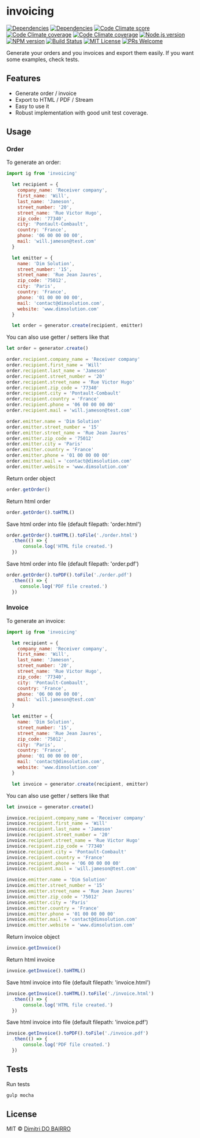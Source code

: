 # invoicing

[![Dependencies][prod-dependencies-badge]][prod-dependencies]
[![Dependencies][dev-dependencies-badge]][dev-dependencies]
[![Code Climate score][codeclimate-score-badge]][codeclimate-score]
[![Code Climate coverage][codeclimate-coverage-badge]][codeclimate-coverage]
[![Code Climate coverage][codeclimate-issues-badge]][codeclimate-issues]
[![Node.js version][nodejs-badge]][nodejs]
[![NPM version][npm-badge]][npm]
[![Build Status][travis-badge]][travis-ci]
[![MIT License][license-badge]][LICENSE]
[![PRs Welcome][prs-badge]][prs]

Generate your orders and you invoices and export them easily.
If you want some examples, check tests.

## Features

- Generate order / invoice
- Export to HTML / PDF / Stream
- Easy to use it
- Robust implementation with good unit test coverage.

## Usage

### Order

To generate an order:

```js
import ig from 'invoicing'

  let recipient = {
    company_name: 'Receiver company',
    first_name: 'Will',
    last_name: 'Jameson',
    street_number: '20',
    street_name: 'Rue Victor Hugo',
    zip_code: '77340',
    city: 'Pontault-Combault',
    country: 'France',
    phone: '06 00 00 00 00',
    mail: 'will.jameson@test.com'
  }

  let emitter = {
    name: 'Dim Solution',
    street_number: '15',
    street_name: 'Rue Jean Jaures',
    zip_code: '75012',
    city: 'Paris',
    country: 'France',
    phone: '01 00 00 00 00',
    mail: 'contact@dimsolution.com',
    website: 'www.dimsolution.com'
  }

  let order = generator.create(recipient, emitter)
```

You can also use getter / setters like that

```js
let order = generator.create()

order.recipient.company_name = 'Receiver company'
order.recipient.first_name = 'Will'
order.recipient.last_name = 'Jameson'
order.recipient.street_number = '20'
order.recipient.street_name = 'Rue Victor Hugo'
order.recipient.zip_code = '77340'
order.recipient.city = 'Pontault-Combault'
order.recipient.country = 'France'
order.recipient.phone = '06 00 00 00 00'
order.recipient.mail = 'will.jameson@test.com'

order.emitter.name = 'Dim Solution'
order.emitter.street_number = '15'
order.emitter.street_name = 'Rue Jean Jaures'
order.emitter.zip_code = '75012'
order.emitter.city = 'Paris'
order.emitter.country = 'France'
order.emitter.phone = '01 00 00 00 00'
order.emitter.mail = 'contact@dimsolution.com'
order.emitter.website = 'www.dimsolution.com'
```

Return order object
```js
order.getOrder()
```

Return html order
```js
order.getOrder().toHTML()
```

Save html order into file (default filepath: 'order.html')
```js
order.getOrder().toHTML().toFile('./order.html')
  .then(() => {
      console.log('HTML file created.')
  })
```

Save html order into file (default filepath: 'order.pdf')
```js
order.getOrder().toPDF().toFile('./order.pdf')
  .then(() => {
     console.log('PDF file created.')
  })
```

### Invoice

To generate an invoice:

```js
import ig from 'invoicing'

  let recipient = {
    company_name: 'Receiver company',
    first_name: 'Will',
    last_name: 'Jameson',
    street_number: '20',
    street_name: 'Rue Victor Hugo',
    zip_code: '77340',
    city: 'Pontault-Combault',
    country: 'France',
    phone: '06 00 00 00 00',
    mail: 'will.jameson@test.com'
  }

  let emitter = {
    name: 'Dim Solution',
    street_number: '15',
    street_name: 'Rue Jean Jaures',
    zip_code: '75012',
    city: 'Paris',
    country: 'France',
    phone: '01 00 00 00 00',
    mail: 'contact@dimsolution.com',
    website: 'www.dimsolution.com'
  }

  let invoice = generator.create(recipient, emitter)
```

You can also use getter / setters like that

```js
let invoice = generator.create()

invoice.recipient.company_name = 'Receiver company'
invoice.recipient.first_name = 'Will'
invoice.recipient.last_name = 'Jameson'
invoice.recipient.street_number = '20'
invoice.recipient.street_name = 'Rue Victor Hugo'
invoice.recipient.zip_code = '77340'
invoice.recipient.city = 'Pontault-Combault'
invoice.recipient.country = 'France'
invoice.recipient.phone = '06 00 00 00 00'
invoice.recipient.mail = 'will.jameson@test.com'

invoice.emitter.name = 'Dim Solution'
invoice.emitter.street_number = '15'
invoice.emitter.street_name = 'Rue Jean Jaures'
invoice.emitter.zip_code = '75012'
invoice.emitter.city = 'Paris'
invoice.emitter.country = 'France'
invoice.emitter.phone = '01 00 00 00 00'
invoice.emitter.mail = 'contact@dimsolution.com'
invoice.emitter.website = 'www.dimsolution.com'
```

Return invoice object
```js
invoice.getInvoice()
```

Return html invoice
```js
invoice.getInvoice().toHTML()
```

Save html invoice into file (default filepath: 'invoice.html')
```js
invoice.getInvoice().toHTML().toFile('./invoice.html')
  .then(() => {
      console.log('HTML file created.')
  })
```

Save html invoice into file (default filepath: 'invoice.pdf')
```js
invoice.getInvoice().toPDF().toFile('./invoice.pdf')
  .then(() => {
      console.log('PDF file created.')
  })
```

## Tests

Run tests
```js
gulp mocha
```

## License
MIT © [Dimitri DO BAIRRO](https://github.com/rimiti/invoicing/blob/master/LICENSE)

[prod-dependencies-badge]: https://david-dm.org/rimiti/invoicing/status.svg
[prod-dependencies]: https://david-dm.org/rimiti/invoicing
[dev-dependencies-badge]: https://david-dm.org/rimiti/invoicing/dev-status.svg
[dev-dependencies]: https://david-dm.org/rimiti/invoicing?type=dev
[codeclimate-score-badge]: https://codeclimate.com/github/rimiti/invoicing/badges/gpa.svg
[codeclimate-score]: https://codeclimate.com/github/rimiti/invoicing
[codeclimate-coverage-badge]: https://codeclimate.com/github/rimiti/invoicing/badges/coverage.svg
[codeclimate-coverage]: https://codeclimate.com/github/rimiti/invoicing/coverage
[codeclimate-issues-badge]: https://codeclimate.com/github/rimiti/invoicing/badges/issue_count.svg
[codeclimate-issues]: https://codeclimate.com/github/rimiti/invoicing
[nodejs-badge]: https://img.shields.io/badge/node->=%206.9.0-blue.svg?style=flat-square
[nodejs]: https://nodejs.org/dist/latest-v6.x/docs/api/
[npm-badge]: https://img.shields.io/badge/npm->=%203.10.8-blue.svg?style=flat-square
[npm]: https://docs.npmjs.com/
[node_acl]: https://github.com/OptimalBits/node_acl
[travis-badge]: https://travis-ci.org/rimiti/invoicing.svg?branch=master
[travis-ci]: https://travis-ci.org/rimiti/invoicing
[license-badge]: https://img.shields.io/badge/license-MIT-blue.svg?style=flat-square
[license]: https://github.com/rimiti/invoicing/blob/master/LICENSE
[prs-badge]: https://img.shields.io/badge/PRs-welcome-brightgreen.svg?style=flat-square
[prs]: http://makeapullrequest.com
